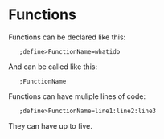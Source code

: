 # Functions
Functions can be declared like this:

       ;define>FunctionName=whatido
And can be called like this:
       
       ;FunctionName
Functions can have muliple lines of code:

       ;define>FunctionName=line1:line2:line3
They can have up to five.